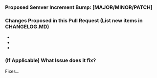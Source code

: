 ### Proposed Semver Increment Bump: [MAJOR/MINOR/PATCH]

### Changes Proposed in this Pull Request (List new items in CHANGELOG.MD)

-
-
-

### (If Applicable) What Issue does it fix?

 Fixes... 
